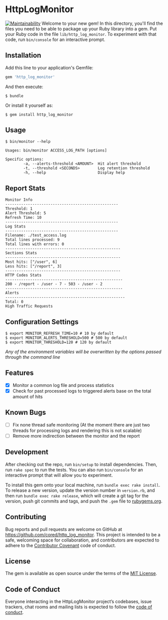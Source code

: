 # HttpLogMonitor

[![Maintainability](https://api.codeclimate.com/v1/badges/619b0bf79440ca90106d/maintainability)](https://codeclimate.com/github/cored/http_log_monitor/maintainability)
Welcome to your new gem! In this directory, you'll find the files you need to be able to package up your Ruby library into a gem. Put your Ruby code in the file `lib/http_log_monitor`. To experiment with that code, run `bin/console` for an interactive prompt.

## Installation

Add this line to your application's Gemfile:

```ruby
gem 'http_log_monitor'
```

And then execute:

    $ bundle

Or install it yourself as:

    $ gem install http_log_monitor

## Usage

```
$ bin/monitor --help

Usages: bin/monitor ACCESS_LOG_PATH [options]

Specific options:
		-a, --alerts-threshold <AMOUNT>  Hit alert threshold
		-t, --threshold <SECONDS>        Log retention threshold
		-h, --help                       Display help
```

## Report Stats

```
Monitor Info
--------------------------------------------------
Threshold: 1
Alert Threshold: 5
Refresh Time: 10
--------------------------------------------------
Log Stats
--------------------------------------------------
Filename: ./test_access.log
Total lines processed: 9
Total lines with errors: 0
---------------------------------------------------
Sections Stats
---------------------------------------------------
Most hits: ["/user", 6]
Less hits: ["/report", 3]
---------------------------------------------------
HTTP Codes Stats
----------------------------------------------------
200 - /report - /user - 7 - 503 - /user - 2
----------------------------------------------------
Alerts
-----------------------------------------------------
Total: 0
High Traffic Requests
```

## Configuration Settings

```
$ export MONITOR_REFRESH_TIME=10 # 10 by default
$ export MONITOR_ALERTS_THRESHOLD=500 # 500 by default
$ export MONITOR_THRESHOLD=120 # 120 by default
```

*Any of the environment variables will be overwritten by the options passed
through the command line*

## Features

- [x] Monitor a common log file and process statistics
- [x] Check for past processed logs to triggered alerts base on the total amount of
hits

## Known Bugs

- [ ] Fix none thread safe monitoring (At the moment there are just two threads
for processing logs and rendering this is not scalable)
- [ ] Remove more indirection between the monitor and the report

## Development

After checking out the repo, run `bin/setup` to install dependencies. Then, run `rake spec` to run the tests. You can also run `bin/console` for an interactive prompt that will allow you to experiment.

To install this gem onto your local machine, run `bundle exec rake install`. To release a new version, update the version number in `version.rb`, and then run `bundle exec rake release`, which will create a git tag for the version, push git commits and tags, and push the `.gem` file to [rubygems.org](https://rubygems.org).

## Contributing

Bug reports and pull requests are welcome on GitHub at https://github.com/cored/http_log_monitor. This project is intended to be a safe, welcoming space for collaboration, and contributors are expected to adhere to the [Contributor Covenant](http://contributor-covenant.org) code of conduct.

## License

The gem is available as open source under the terms of the [MIT License](https://opensource.org/licenses/MIT).

## Code of Conduct

Everyone interacting in the HttpLogMonitor project’s codebases, issue trackers, chat rooms and mailing lists is expected to follow the [code of conduct](https://github.com/cored/http_log_monitor/blob/master/CODE_OF_CONDUCT.md).
